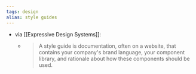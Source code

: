 ```yaml
---
tags: design
alias: style guides
---
```


- via [[Expressive Design Systems]]:
	- > A style guide is documentation, often on a website, that contains your company's brand language, your component library, and rationale about how these components should be used.